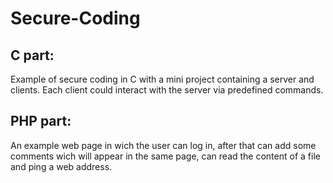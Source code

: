# Secure-Coding

## C part:
Example of secure coding in C with a mini project containing a server and clients. Each client could interact with the server via predefined commands.  

## PHP part:
An example web page in wich the user can log in, after that can add some comments wich will appear in the same page, can read the content of a file and ping a web address.
